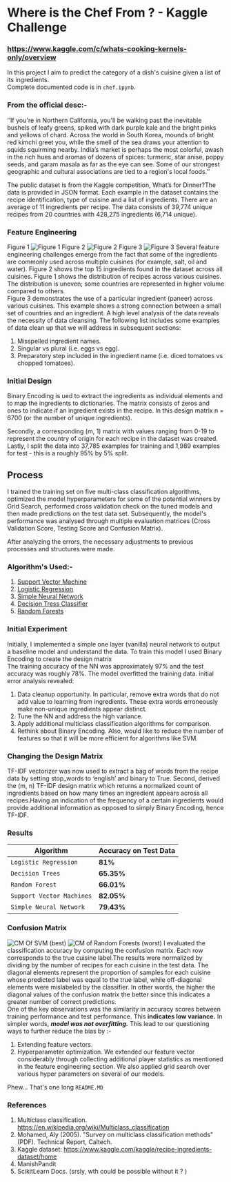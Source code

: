 # Where is the Chef From ? - Kaggle Challenge
### https://www.kaggle.com/c/whats-cooking-kernels-only/overview
In this project I aim to predict the category of a dish's cuisine given a list of its ingredients.  <br>
Complete documented code is in <code>chef.ipynb</code>. 
### From the official desc:- 
‘’If you're in Northern California, you'll be walking past the inevitable bushels of leafy greens, spiked with dark purple kale and the bright pinks and yellows of chard. Across the world in South Korea, mounds of bright red kimchi greet you, while the smell of the sea draws your attention to squids squirming nearby. India’s market is perhaps the most colorful, awash in the rich hues and aromas of dozens of spices: turmeric, star anise, poppy seeds, and garam masala as far as the eye can see. Some of our strongest geographic and cultural associations are tied to a region's local foods.’’

The public dataset is from the Kaggle competition, What’s for Dinner?The data is provided in JSON format. Each example in the dataset contains the recipe identification, type of cuisine and a list of ingredients. There are an average of 11 ingredients per recipe. The data consists of 39,774 unique recipes from 20 countries with 428,275 ingredients (6,714 unique).

### Feature Engineering
Figure 1
![Figure 1](1.png)
Figure 2
![Figure 2](ingredients.png)
Figure 3
![Figure 3](paneerusage.png)
Several feature engineering challenges emerge from the fact that some of the ingredients are commonly used across multiple cuisines (for example, salt, oil and water). Figure 2 shows the top 15 ingredients found in the dataset across all cuisines. Figure 1 shows the distribution of recipes across various cuisines. The distribution is uneven; some countries are represented in higher volume compared to others.<br>
Figure 3 demonstrates the use of a particular ingredient (paneer) across various cuisines. This example shows a strong connection between a small set of countries and an ingredient.
A high level analysis of the data reveals the necessity of data cleansing. The following list includes some examples of data clean up that we will address in
subsequent sections:
1. Misspelled ingredient names.
2. Singular vs plural (i.e. eggs vs egg).
3. Preparatory step included in the ingredient
name (i.e. diced tomatoes vs chopped
tomatoes).

### Initial Design 
Binary Encoding is ued to extract the ingredients as individual elements and to map the ingredients to dictionaries. The
matrix consists of zeros and ones to indicate if an ingredient exists in the recipe. In this design matrix n = 6700 (or the number of unique ingredients).

Secondly, a corresponding (m, 1) matrix with values ranging from 0-19 to represent the country of origin for each recipe in the dataset was created.<br> Lastly, I split the data into 37,785 examples for training and
1,989 examples for test - this is a roughly 95% by 5% split.

## Process
I trained the training set on five multi-class classification algorithms, optimized the model
hyperparameters for some of the potential winners by Grid Search, performed cross validation check on the tuned models and then made predictions on the test data set. Subsequently, the model's performance was analysed through multiple evaluation matrices (Cross Validation Score, Testing Score and Confusion Matrix). 

After analyzing the errors, the necessary adjustments to previous processes and
structures were made.
### Algorithm's Used:-
1. [Support Vector Machine](https://scikit-learn.org/stable/modules/svm.html)
2. [Logistic Regression](https://scikit-learn.org/stable/modules/generated/sklearn.linear_model.LogisticRegression.html)
3. [Simple Neural Network](https://scikit-learn.org/stable/modules/generated/sklearn.neural_network.MLPClassifier.html0)
4. [Decision Tress Classifier](https://scikit-learn.org/stable/modules/generated/sklearn.tree.DecisionTreeClassifier.html#sklearn.tree.DecisionTreeClassifier)
5. [Random Forests](https://scikit-learn.org/stable/modules/generated/sklearn.ensemble.RandomForestClassifier.html)
### Initial Experiment
Initially, I implemented a simple one layer (vanilla) neural network  to output a baseline model and understand the data. To train this model I used Binary Encoding to create the design matrix<br> The training accuracy of the NN was approximately
97% and the test accuracy was roughly 78%. The model overfitted the training data. initial error analysis revealed:
1. Data cleanup opportunity. In particular, remove extra words that do not add value to learning
from ingredients. These extra words erroneously make non-unique ingredients appear distinct.
2. Tune the NN and address the high variance.
3. Apply additional multiclass classification algorithms for comparison.
4. Rethink about Binary Encoding. Also, would like to reduce the number of features so that it will be more efficient for algorithms like SVM.
### Changing the Design Matrix
TF-IDF vectorizer was now used to extract a bag of words from the recipe data by setting stop_words to ‘english’ and binary to True. Second, derived the (m, n) TF-IDF design matrix which returns a normalized count of ingredients based on how many times an ingredient appears across all recipes.Having an indication of the frequency of a certain ingredients would provide additional information as opposed to simply Binary Encoding, hence TF-IDF.

### Results
| Algorithm | Accuracy on Test Data |
| --- | --- |
| `Logistic Regression` | **81%** | 
| `Decision Trees` | **65.35%** |
| `Random Forest` | **66.01%** |
| `Support Vector Machines` | **82.05%** |
| `Simple Neural Network` | **79.43%** |

### Confusion Matrix
![CM Of SVM (best)](cmbest.png) ![CM of Random Forests (worst)](cmworst.png) 
I evaluated the classification accuracy by computing the confusion matrix. Each row corresponds to the true cuisine label.The results were normalized by dividing by the number of recipes for each cuisine in
the test data. The diagonal elements represent the proportion of samples for each cuisine whose predicted label was equal to the true label, while off-diagonal elements were mislabeled by the classifier. In other words, the higher the diagonal values of the confusion matrix the better since this indicates a greater number of correct predictions.
<br>
One of the key observations was the similarity in accuracy scores between training
performance and test performance. This **indicates low variance.** In simpler words, 
***model was not overfitting.*** This  lead to our questioning ways to further reduce the bias by :-
1. Extending feature vectors.
2. Hyperparameter optimization.
We extended our feature vector considerably through collecting additional player statistics as mentioned in the feature engineering section. We also applied grid search over various hyper parameters on several
of our models.

Phew... That's one long <code>README.MD</code>
### References
1. Multiclass classification. https://en.wikipedia.org/wiki/Multiclass_classification
2. Mohamed, Aly (2005). "Survey on multiclass classification methods" (PDF). Technical Report,
Caltech.
3. Kaggle dataset: https://www.kaggle.com/kaggle/recipe-ingredients-dataset/home
4. ManishPandit
5. ScikitLearn Docs. (srsly, wth could be possible without it ? )